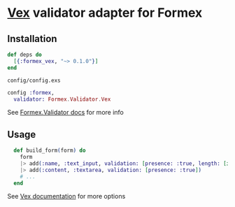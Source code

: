 # [Vex](https://github.com/CargoSense/vex) validator adapter for Formex

## Installation

```elixir
def deps do
  [{:formex_vex, "~> 0.1.0"}]
end
```

`config/config.exs`
```elixir
config :formex,
  validator: Formex.Validator.Vex
```

See [Formex.Validator docs](https://hexdocs.pm/formex/Formex.Validator.html) for more info

## Usage

```elixir
  def build_form(form) do
    form
    |> add(:name, :text_input, validation: [presence: :true, length: [in: 10..150]])
    |> add(:content, :textarea, validation: [presence: :true])
    # ...
  end
```

See [Vex documentation](https://github.com/CargoSense/vex#supported-validations) for more options